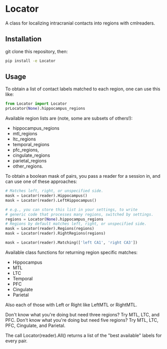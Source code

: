 # Locator

A class for localizing intracranial contacts into regions with cmlreaders.

Installation
------------

git clone this repository, then:
  ```bash
  pip install -e Locator
  ```

Usage
------------
To obtain a list of contact labels matched to each region, one can use this
like:

  ```python
  from Locator import Locator
  prLocator(None).hippocampus_regions
  ```
     
Available region lists are (note, some are subsets of others!):
- hippocampus\_regions
- mtl\_regions
- ltc\_regions
- temporal\_regions
- pfc\_regions,
- cingulate\_regions
- parietal\_regions
- other\_regions.

To obtain a boolean mask of pairs, you pass a reader for a session in, and
can use one of these approaches:

  ```python
  # Matches left, right, or unspecified side.
  mask = Locator(reader).Hippocampus()
  mask = Locator(reader).LeftHippocampus()

  # e.g., you can store this list in your settings, to write
  # generic code that processes many regions, switched by settings.
  regions = Locator(None).hippocampus_regions
  # Regions by default matches left, right, or unspecified side.
  mask = Locator(reader).Regions(regions)
  mask = Locator(reader).RightRegions(regions)

  mask = Locator(reader).Matching(['left CA1', 'right CA3'])
  ```

Available class functions for returning region specific matches:
- Hippocampus
- MTL
- LTC
- Temporal
- PFC
- Cingulate
- Parietal

Also each of those with Left or Right like LeftMTL or RightMTL.

Don't know what you're doing but need three regions?  Try MTL, LTC, and PFC.
Don't know what you're doing but need five regions?  Try MTL, LTC, PFC,
Cingulate, and Parietal.

The call Locator(reader).All() returns a list of the "best available"
labels for every pair.

